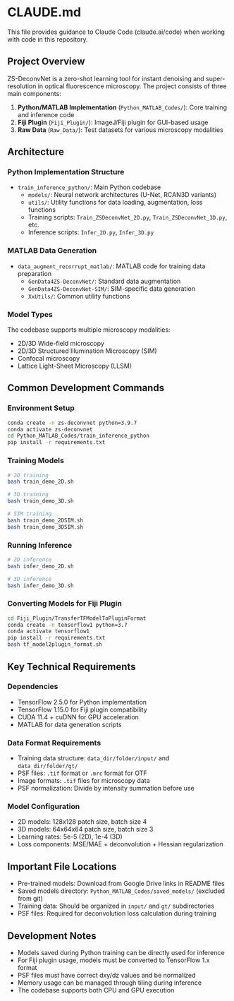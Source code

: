 # CLAUDE.md

This file provides guidance to Claude Code (claude.ai/code) when working with code in this repository.

## Project Overview

ZS-DeconvNet is a zero-shot learning tool for instant denoising and super-resolution in optical fluorescence microscopy. The project consists of three main components:

1. **Python/MATLAB Implementation** (`Python_MATLAB_Codes/`): Core training and inference code
2. **Fiji Plugin** (`Fiji_Plugin/`): ImageJ/Fiji plugin for GUI-based usage  
3. **Raw Data** (`Raw_Data/`): Test datasets for various microscopy modalities

## Architecture

### Python Implementation Structure
- `train_inference_python/`: Main Python codebase
  - `models/`: Neural network architectures (U-Net, RCAN3D variants)
  - `utils/`: Utility functions for data loading, augmentation, loss functions
  - Training scripts: `Train_ZSDeconvNet_2D.py`, `Train_ZSDeconvNet_3D.py`, etc.
  - Inference scripts: `Infer_2D.py`, `Infer_3D.py`

### MATLAB Data Generation
- `data_augment_recorrupt_matlab/`: MATLAB code for training data preparation
  - `GenData4ZS-DeconvNet/`: Standard data augmentation
  - `GenData4ZS-DeconvNet-SIM/`: SIM-specific data generation
  - `XxUtils/`: Common utility functions

### Model Types
The codebase supports multiple microscopy modalities:
- 2D/3D Wide-field microscopy
- 2D/3D Structured Illumination Microscopy (SIM)
- Confocal microscopy
- Lattice Light-Sheet Microscopy (LLSM)

## Common Development Commands

### Environment Setup
```bash
conda create -n zs-deconvnet python=3.9.7
conda activate zs-deconvnet
cd Python_MATLAB_Codes/train_inference_python
pip install -r requirements.txt
```

### Training Models
```bash
# 2D training
bash train_demo_2D.sh

# 3D training  
bash train_demo_3D.sh

# SIM training
bash train_demo_2DSIM.sh
bash train_demo_3DSIM.sh
```

### Running Inference
```bash
# 2D inference
bash infer_demo_2D.sh

# 3D inference
bash infer_demo_3D.sh
```

### Converting Models for Fiji Plugin
```bash
cd Fiji_Plugin/TransferTFModelToPluginFormat
conda create -n tensorflow1 python=3.7
conda activate tensorflow1
pip install -r requirements.txt
bash tf_model2plugin_format.sh
```

## Key Technical Requirements

### Dependencies
- TensorFlow 2.5.0 for Python implementation
- TensorFlow 1.15.0 for Fiji plugin compatibility
- CUDA 11.4 + cuDNN for GPU acceleration
- MATLAB for data generation scripts

### Data Format Requirements
- Training data structure: `data_dir/folder/input/` and `data_dir/folder/gt/`
- PSF files: `.tif` format or `.mrc` format for OTF
- Image formats: `.tif` files for microscopy data
- PSF normalization: Divide by intensity summation before use

### Model Configuration
- 2D models: 128x128 patch size, batch size 4
- 3D models: 64x64x64 patch size, batch size 3
- Learning rates: 5e-5 (2D), 1e-4 (3D)
- Loss components: MSE/MAE + deconvolution + Hessian regularization

## Important File Locations

- Pre-trained models: Download from Google Drive links in README files
- Saved models directory: `Python_MATLAB_Codes/saved_models/` (excluded from git)
- Training data: Should be organized in `input/` and `gt/` subdirectories
- PSF files: Required for deconvolution loss calculation during training

## Development Notes

- Models saved during Python training can be directly used for inference
- For Fiji plugin usage, models must be converted to TensorFlow 1.x format
- PSF files must have correct dxy/dz values and be normalized
- Memory usage can be managed through tiling during inference
- The codebase supports both CPU and GPU execution